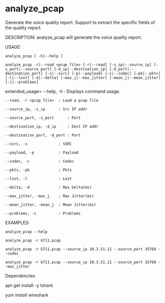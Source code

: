 # analyze_pcap
Generate the voice quality report. Support to extract the specific fields of the quality report.

DESCRIPTION:
analyze_pcap will generate the voice quailty report.
  
USAGE:

    analyze_pcap [ -h|--help ]
    
    analyze_pcap -r|--read <pcap file> [-r|--read] [-s_ip|--source_ip] [-s_port|--source_port] [-d_ip|--destination_ip] [-d_port|--destination_port] [-s|--ssrc] [-p|--payload] [-c|--codec] [-pk|--pkts] [-l|--lost] [-d|--delta] [-max_j|--max_jitter] [-mean_j|--mean_jitter] [-i|--problems] 

extended_usage=
    --help, -h              : Displays command usage.

    --read, -r <pcap file>  : Load a pcap file
    
    --source_ip, -s_ip      : Src IP addr

    --source_port, -s_port      : Port

    --destination_ip, -d_ip     : Dest IP addr

    --destination_port, -d_port : Port

    --ssrc, -s              : SSRC

    --payload, -p           : Payload

    --codec, -c             : Codec

    --pkts, -pk             : Pkts

    --lost, -l              : Lost

    --delta, -d             : Max Delta(ms)

    --max_jitter, -max_j    : Max Jitter(ms)

    --mean_jitter, -mean_j  : Mean Jitter(ms)

    --problems, -i          : Problems

EXAMPLES:

    analyze_pcap --help
    
    analyze_pcap -r G711.pcap
    
    analyze_pcap -r G711.pcap --source_ip 10.3.51.11 --source_port 35768 --codec
    
    analyze_pcap -r G711.pcap --source_ip 10.3.51.11 --source_port 35768 --max_jitter
            
Dependencies:

   apt-get install -y tshark
   
   yum install wireshark
